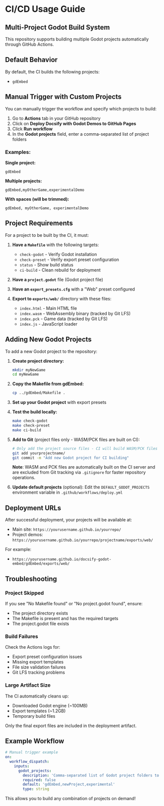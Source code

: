 # CI/CD Usage Guide

## Multi-Project Godot Build System

This repository supports building multiple Godot projects automatically through GitHub Actions.

## Default Behavior

By default, the CI builds the following projects:
- `gdEmbed`

## Manual Trigger with Custom Projects

You can manually trigger the workflow and specify which projects to build:

1. Go to **Actions** tab in your GitHub repository
2. Click on **Deploy Docsify with Godot Demos to GitHub Pages**
3. Click **Run workflow**
4. In the **Godot projects** field, enter a comma-separated list of project folders

### Examples:

**Single project:**
```
gdEmbed
```

**Multiple projects:**
```
gdEmbed,myOtherGame,experimentalDemo
```

**With spaces (will be trimmed):**
```
gdEmbed, myOtherGame, experimentalDemo
```

## Project Requirements

For a project to be built by the CI, it must:

1. **Have a `Makefile`** with the following targets:
   - `check-godot` - Verify Godot installation
   - `check-preset` - Verify export preset configuration  
   - `status` - Show build status
   - `ci-build` - Clean rebuild for deployment

2. **Have a `project.godot`** file (Godot project file)

3. **Have an `export_presets.cfg`** with a "Web" preset configured

4. **Export to `exports/web/`** directory with these files:
   - `index.html` - Main HTML file
   - `index.wasm` - WebAssembly binary (tracked by Git LFS)
   - `index.pck` - Game data (tracked by Git LFS)  
   - `index.js` - JavaScript loader

## Adding New Godot Projects

To add a new Godot project to the repository:

1. **Create project directory:**
   ```bash
   mkdir myNewGame
   cd myNewGame
   ```

2. **Copy the Makefile from gdEmbed:**
   ```bash
   cp ../gdEmbed/Makefile .
   ```

3. **Set up your Godot project** with export presets

4. **Test the build locally:**
   ```bash
   make check-godot
   make check-preset
   make ci-build
   ```

5. **Add to Git** (project files only - WASM/PCK files are built on CI):
   ```bash
   # Only add the project source files - CI will build WASM/PCK files
   git add yourprojectname/
   git commit -m "Add new Godot project for CI building"
   ```

   **Note**: WASM and PCK files are automatically built on the CI server and are excluded from Git tracking via `.gitignore` for faster repository operations.

6. **Update default projects** (optional):
   Edit the `DEFAULT_GODOT_PROJECTS` environment variable in `.github/workflows/deploy.yml`

## Deployment URLs

After successful deployment, your projects will be available at:
- Main site: `https://yourusername.github.io/yourrepo/`
- Project demos: `https://yourusername.github.io/yourrepo/projectname/exports/web/`

For example:
- `https://yourusername.github.io/docsify-godot-embed/gdEmbed/exports/web/`

## Troubleshooting

### Project Skipped
If you see "No Makefile found" or "No project.godot found", ensure:
- The project directory exists
- The Makefile is present and has the required targets
- The project.godot file exists

### Build Failures
Check the Actions logs for:
- Export preset configuration issues
- Missing export templates
- File size validation failures
- Git LFS tracking problems

### Large Artifact Size
The CI automatically cleans up:
- Downloaded Godot engine (~100MB)
- Export templates (~1.2GB)
- Temporary build files

Only the final export files are included in the deployment artifact.

## Example Workflow

```yaml
# Manual trigger example
on:
  workflow_dispatch:
    inputs:
      godot_projects:
        description: 'Comma-separated list of Godot project folders to build'
        required: false
        default: 'gdEmbed,newProject,experimental'
        type: string
```

This allows you to build any combination of projects on demand!
